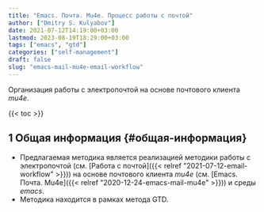 ```yaml
---
title: "Emacs. Почта. Mu4e. Процесс работы с почтой"
author: ["Dmitry S. Kulyabov"]
date: 2021-07-12T14:19:00+03:00
lastmod: 2023-08-19T18:29:00+03:00
tags: ["emacs", "gtd"]
categories: ["self-management"]
draft: false
slug: "emacs-mail-mu4e-email-workflow"
---
```


Организация работы с электропочтой на основе почтового клиента _mu4e_.

<!--more-->

{{< toc >}}


## <span class="section-num">1</span> Общая информация {#общая-информация}

-   Предлагаемая методика является реализацией методики работы с электропочтой (см. [Работа с почтой]({{< relref "2021-07-12-email-workflow" >}})) на основе почтового клиента _mu4e_ (см. [Emacs. Почта. Mu4e]({{< relref "2020-12-24-emacs-mail-mu4e" >}})) и среды _emacs_.
-   Методика находится в рамках метода GTD.

